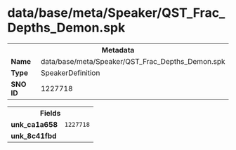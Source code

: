 <h1>data/base/meta/Speaker/QST_Frac_Depths_Demon.spk</h1><table><tr><th colspan="100%">Metadata</th></tr><tr><td><b>Name</b></td><td>data/base/meta/Speaker/QST_Frac_Depths_Demon.spk</td></tr><tr><td><b>Type</b></td><td>SpeakerDefinition</td></tr><tr><td><b>SNO ID</b></td><td>1227718</td></tr></table>

<table><tr><th colspan="100%">Fields</th></tr><tr><td><b>unk_ca1a658</b></td><td><code>1227718</code></td></tr><tr><td><b>unk_8c41fbd</b></td><td></td></tr></table>

